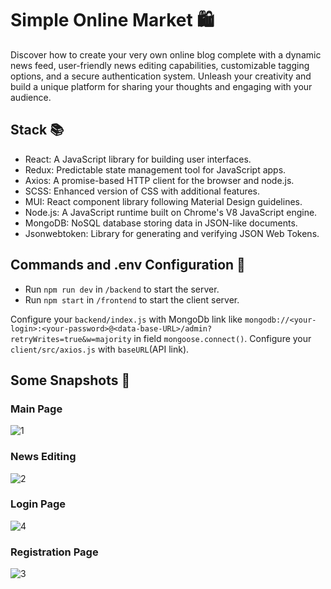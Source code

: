 # Simple Online Market 🛍️

Discover how to create your very own online blog complete with a dynamic news feed, user-friendly news editing capabilities, customizable tagging options, and a secure authentication system. Unleash your creativity and build a unique platform for sharing your thoughts and engaging with your audience.

## Stack 📚

- React: A JavaScript library for building user interfaces.
- Redux: Predictable state management tool for JavaScript apps.
- Axios: A promise-based HTTP client for the browser and node.js.
- SCSS: Enhanced version of CSS with additional features.
- MUI: React component library following Material Design guidelines.
- Node.js: A JavaScript runtime built on Chrome's V8 JavaScript engine.
- MongoDB: NoSQL database storing data in JSON-like documents.
- Jsonwebtoken: Library for generating and verifying JSON Web Tokens.

## Commands and .env Configuration 🔧

- Run `npm run dev` in `/backend` to start the server.
- Run `npm start` in `/frontend` to start the client server.

Configure your `backend/index.js` with MongoDb link like `mongodb://<your-login>:<your-password>@<data-base-URL>/admin?retryWrites=true&w=majority` in field `mongoose.connect()`.
Configure your `client/src/axios.js` with `baseURL`(API link).

## Some Snapshots 📸

### Main Page
![1](https://github.com/JusthackOne/Simple-Blog/assets/65730026/e87e0e35-fea4-47b5-9f91-dbced342997e)
### News Editing
![2](https://github.com/JusthackOne/Simple-Blog/assets/65730026/ed20126c-2b1a-479e-bffa-01be9370ce1e)
### Login Page
![4](https://github.com/JusthackOne/Simple-Blog/assets/65730026/1892427a-b5d2-432f-b9ad-1b8100bebb07)
### Registration Page
![3](https://github.com/JusthackOne/Simple-Blog/assets/65730026/e00c4df3-06c3-41a5-8235-bb8e7e3b8262)




